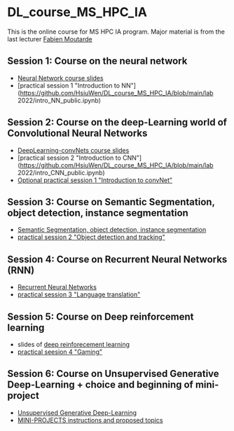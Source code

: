 # DL_course_MS_HPC_IA
This is the online course for MS HPC IA program. Major material is from the last lecturer [Fabien Moutarde](https://github.com/fabienMoutarde/DLcourse)

## Session 1: Course on the neural network 
 * [Neural Network course slides](https://github.com/HsiuWen/DL_course_MS_HPC_IA/blob/main/session2_nn.pdf)
 * [practical session 1 "Introduction to NN"](https://github.com/HsiuWen/DL_course_MS_HPC_IA/blob/main/lab 2022/intro_NN_public.ipynb)
 
## Session 2: Course on the deep-Learning world of Convolutional Neural Networks
 * [DeepLearning-convNets course slides](https://github.com/HsiuWen/DL_course_MS_HPC_IA/blob/main/session2_convnet.pdf)
 * [practical session 2 "Introduction to CNN"](https://github.com/HsiuWen/DL_course_MS_HPC_IA/blob/main/lab 2022/intro_CNN_public.ipynb)
 * [Optional practical session 1 "Introduction to convNet"](https://github.com/HsiuWen/DL_course_MS_HPC_IA/blob/main/L1_Introduction_CNN_MNIST.ipynb)
 
## Session 3: Course on Semantic Segmentation, object detection, instance segmentation
 * [Semantic Segmentation, object detection, instance segmentation](https://github.com/HsiuWen/DL_course_MS_HPC_IA/blob/main/session2_detection.pdf)
 * [practical session 2 "Object detection and tracking"](https://github.com/HsiuWen/DL_course_MS_HPC_IA/blob/main/L2_Object_detection_and_tracking.ipynb)
 
## Session 4: Course on Recurrent Neural Networks (RNN)
 * [Recurrent Neural Networks](https://github.com/HsiuWen/DL_course_MS_HPC_IA/blob/main/session3_RNN.pdf)
 * [practical session 3 "Language translation"](https://github.com/HsiuWen/DL_course_MS_HPC_IA/blob/main/Lb3_RNN_LSTM_language.ipynb)
 
## Session 5:  Course on Deep reinforcement learning 
 * slides of [deep reinforecement learning](https://github.com/HsiuWen/DL_course_MS_HPC_IA/blob/main/session4_RL.pdf)
 * [practical seesion 4 "Gaming"](https://github.com/HsiuWen/DL_course_MS_HPC_IA/blob/main/Lb4_reinforcement_learning_Q.ipynb)

## Session 6: Course on Unsupervised Generative Deep-Learning + choice and beginning of mini-project
 * [Unsupervised Generative Deep-Learning](https://github.com/HsiuWen/DL_course_MS_HPC_IA/blob/main/session5_deep_generative_model.pdf) 
 * [MINI-PROJECTS instructions and proposed topics](https://github.com/HsiuWen/DL_course_MS_HPC_IA/blob/main/Mini_project_MS_HPC_IA.ipynb)
